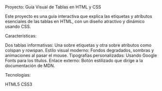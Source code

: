 Proyecto: Guía Visual de Tablas en HTML y CSS

Este proyecto es una guía interactiva que explica las etiquetas y atributos esenciales de las tablas en HTML, con un diseño atractivo y dinámico usando CSS.

Características:

Dos tablas informativas: Una sobre etiquetas y otra sobre atributos como colspan y rowspan.
Estilo visual moderno: Fondos degradados, sombras y animaciones al pasar el mouse.
Tipografías personalizadas: Usando Google Fonts para los títulos.
Enlace externo: Botón estilizado que dirige a la documentación de MDN.

Tecnologías:

HTML5
CSS3

